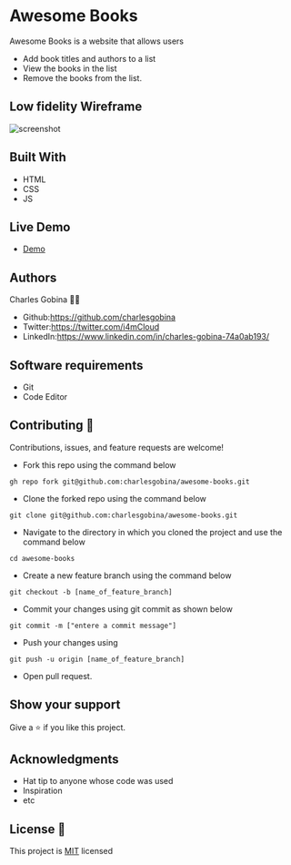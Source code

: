 # Awesome Books 
Awesome Books is a website that allows users 
* Add book titles and authors to a list
* View the books in the list
* Remove the books from the list.

## Low fidelity Wireframe
![screenshot](https://github.com/microverseinc/curriculum-javascript/blob/main/books/images/awesome_books_full_website.png)

## Built With
* HTML
* CSS
* JS

## Live Demo
* [Demo](#)

## Authors
Charles Gobina :student: 
* Github:https://github.com/charlesgobina 
* Twitter:https://twitter.com/i4mCloud
* LinkedIn:https://www.linkedin.com/in/charles-gobina-74a0ab193/

## Software requirements
* Git
* Code Editor

## Contributing :handshake:
Contributions, issues, and feature requests are welcome!
* Fork this repo using the command below

```
gh repo fork git@github.com:charlesgobina/awesome-books.git
```
* Clone the forked repo using the command below

```
git clone git@github.com:charlesgobina/awesome-books.git
```

* Navigate to the directory in which you cloned the project and use the command below

```
cd awesome-books
```

* Create a new feature branch using the command below

```
git checkout -b [name_of_feature_branch]
```

* Commit your changes using git commit as shown below

```
git commit -m ["entere a commit message"]
```

* Push your changes using

```
git push -u origin [name_of_feature_branch]
```
* Open pull request.


## Show your support
Give a 	:star: if you like this project.

## Acknowledgments
* Hat tip to anyone whose code was used
* Inspiration
* etc

## License :memo:
This project is [MIT](https://github.com/microverseinc/readme-template/blob/master/MIT.md) licensed
 

